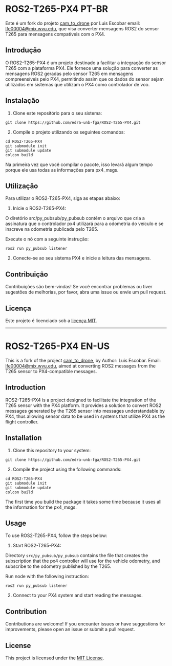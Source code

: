 # ROS2-T265-PX4 PT-BR

Este é um fork do projeto [cam_to_drone](https://bitbucket.org/wvufarolab/cam_to_drone/src/master/) por Luis Escobar email: lfe00004@mix.wvu.edu, que visa converter mensagens ROS2 do sensor T265 para mensagens compatíveis com o PX4.

## Introdução

O ROS2-T265-PX4 é um projeto destinado a facilitar a integração do sensor T265 com a plataforma PX4. Ele fornece uma solução para converter as mensagens ROS2 geradas pelo sensor T265 em mensagens compreensíveis pelo PX4, permitindo assim que os dados do sensor sejam utilizados em sistemas que utilizam o PX4 como controlador de voo.

## Instalação

1. Clone este repositório para o seu sistema:

 `git clone https://github.com/edra-unb-fga/ROS2-T265-PX4.git`

2. Compile o projeto utilizando os seguintes comandos:
```
cd ROS2-T265-PX4
git submodule init
git submodule update
colcon build
```
Na primeira vez que você compilar o pacote, isso levará algum tempo porque ele usa todas as informações para px4_msgs.
## Utilização

Para utilizar o ROS2-T265-PX4, siga as etapas abaixo:

1. Inicie o ROS2-T265-PX4:

O diretório src/py_pubsub/py_pubsub contém o arquivo que cria a assinatura que o controlador px4 utilizará para a odometria do veículo e se inscreve na odometria publicada pelo T265.

Execute o nó com a seguinte instrução:

```
ros2 run py_pubsub listener
```
2. Conecte-se ao seu sistema PX4 e inicie a leitura das mensagens.

## Contribuição

Contribuições são bem-vindas! Se você encontrar problemas ou tiver sugestões de melhorias, por favor, abra uma issue ou envie um pull request.

## Licença

Este projeto é licenciado sob a [licença MIT](LICENSE).

---

# ROS2-T265-PX4 EN-US

This is a fork of the project [cam_to_drone](https://bitbucket.org/wvufarolab/cam_to_drone/src/master/), by Author: Luis Escobar. Email: lfe00004@mix.wvu.edu, aimed at converting ROS2 messages from the T265 sensor to PX4-compatible messages.

## Introduction

ROS2-T265-PX4 is a project designed to facilitate the integration of the T265 sensor with the PX4 platform. It provides a solution to convert ROS2 messages generated by the T265 sensor into messages understandable by PX4, thus allowing sensor data to be used in systems that utilize PX4 as the flight controller.

## Installation

1. Clone this repository to your system: 

 `git clone https://github.com/edra-unb-fga/ROS2-T265-PX4.git`

2. Compile the project using the following commands:
```
cd ROS2-T265-PX4
git submodule init
git submodule update
colcon build
```
The first time you build the package it takes some time because it uses all the information for the px4_msgs.

## Usage

To use ROS2-T265-PX4, follow the steps below:

1. Start ROS2-T265-PX4:

Directory `src/py_pubsub/py_pubsub` contains the file that creates the subscription that the px4 controller will use for the vehicle odometry, and subscribe to the odometry published by the T265.

Run node with the following instruction:
```
ros2 run py_pubsub listener
```
2. Connect to your PX4 system and start reading the messages.

## Contribution

Contributions are welcome! If you encounter issues or have suggestions for improvements, please open an issue or submit a pull request.

## License

This project is licensed under the [MIT License](LICENSE).





